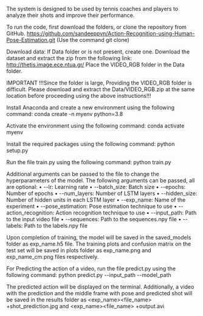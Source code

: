 The system is designed to be used by tennis coaches and players to analyze their shots and improve their performance.


To run the code, first download the folders, or clone the repository from GitHub. https://github.com/sandeeppvn/Action-Recognition-using-Human-Pose-Estimation.git
(Use the command git clone)

Download data:
If Data folder or is not present, create one.
Download the dataset and extract the zip from the following link: http://thetis.image.ece.ntua.gr/
Place the VIDEO_RGB folder in the Data folder.

IMPORTANT
!!!Since the folder is large, Providing the VIDEO_RGB folder is difficult. Please download and extract the Data/VIDEO_RGB.zip at the same location before proceeding using the above instructions!!!

Install Anaconda and create a new environment using the following command:
conda create -n myenv python=3.8

Activate the environment using the following command:
conda activate myenv

Install the required packages using the following command:
python setup.py

Run the file train.py using the following command:
python train.py

Additional arguments can be passed to the file to change the hyperparameters of the model.
The following arguments can be passed, all are optional:
• --lr: Learning rate
• --batch_size: Batch size
• --epochs: Number of epochs
• --num_layers: Number of LSTM layers
• --hidden_size: Number of hidden units in each LSTM layer
• --exp_name: Name of the experiment
• --pose_estimation: Pose estimation technique to use
• --action_recognition: Action recognition technique to use
• --input_path: Path to the input video file
• --sequences: Path to the sequences.npy file
• --labels: Path to the labels.npy file

Upon completion of training, the model will be saved in the saved_models folder as exp_name.h5 file.
The training plots and confusion matrix on the test set will be saved in plots folder as exp_name.png and exp_name_cm.png files respectively.

For Predicting the action of a video, run the file predict.py using the following command:
python predict.py --input_path <path to the input video file> --model_path <path to the saved model file>

The predicted action will be displayed on the terminal.
Additionally, a video with the prediction and the middle frame with pose and predicted shot will be saved in the results folder as <exp_name><file_name> +shot_prediction.jpg and <exp_name><file_name> +output.avi
